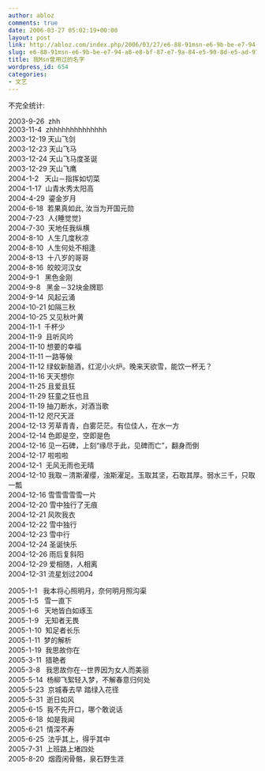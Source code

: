 ```yaml
---
author: abloz
comments: true
date: 2006-03-27 05:02:19+00:00
layout: post
link: http://abloz.com/index.php/2006/03/27/e6-88-91msn-e6-9b-be-e7-94-a8-e8-bf-87-e7-9a-84-e5-90-8d-e5-ad-97/
slug: e6-88-91msn-e6-9b-be-e7-94-a8-e8-bf-87-e7-9a-84-e5-90-8d-e5-ad-97
title: 我Msn曾用过的名字
wordpress_id: 654
categories:
- 文艺
---
```


不完全统计:




2003-9-26  zhh  
2003-11-4  zhhhhhhhhhhhhhh  
2003-12-19 天山飞剑  
2003-12-23 天山飞马  
2003-12-24 天山飞马度圣诞   
2003-12-29 天山飞鹰  
2004-1-2   天山－指挥如切菜  
2004-1-17  山青水秀太阳高  
2004-4-29  鎏金岁月  
2004-6-18  若果真如此, 汝当为开国元勋  
2004-7-23  人{睡觉觉}  
2004-7-30  天地任我纵横  
2004-8-10  人生几度秋凉  
2004-8-10  人生何处不相逢  
2004-8-13  十八岁的哥哥  
2004-8-16  皎皎河汉女  
2004-9-1   黑色金刚  
2004-9-8   黑金－32块金牌耶   
2004-9-14  风起云涌  
2004-10-21 如隔三秋  
2004-10-25 又见秋叶黄  
2004-11-1  千杯少  
2004-11-9  且听风吟  
2004-11-10 想要的幸福  
2004-11-11 一路等候   
2004-11-12 绿蚁新醅酒，红泥小火炉。晚来天欲雪，能饮一杯无？    
2004-11-16 天天想你  
2004-11-25 且爱且狂  
2004-11-29 狂童之狂也且  
2004-11-19 抽刀断水，对酒当歌  
2004-11-12 咫尺天涯   
2004-12-13 芳草青青，白雾茫茫。有位佳人，在水一方  
2004-12-14 色即是空，空即是色  
2004-12-16 见一石碑，上刻“缘尽于此，见碑而亡”，翻身而倒   
2004-12-17 啦啦啦   
2004-12-1  无风无雨也无晴  
2004-12-10 我取－清斯濯缨，浊斯濯足。玉取其坚，石取其厚。弱水三千，只取一瓢  
2004-12-16 雪雪雪雪雪一片  
2004-12-20 雪中独行了无痕  
2004-12-21 风吹我衣  
2004-12-22 雪中独行   
2004-12-23 雪中行  
2004-12-24 圣诞快乐  
2004-12-26 雨后复斜阳  
2004-12-29 爱相随，人相离   
2004-12-31 流星划过2004




2005-1-1   我本将心照明月，奈何明月照沟渠  
2005-1-5   雪一直下   
2005-1-6   天地皆白如琢玉  
2005-1-9   无知者无畏  
2005-1-10  知足者长乐  
2005-1-11  梦的解析  
2005-1-19  我思故你在  
2005-3-11  猎艳者   
2005-3-8   我思故你在--世界因为女人而美丽     
2005-5-14  杨柳飞絮轻入梦，不解春意归何处   
2005-5-23  京城春去早 踏绿入花径  
2005-5-31  逝日如风   
2005-6-15  我不先开口，哪个敢说话   
2005-6-18  如是我闻    
2005-6-21  情深不寿  
2005-6-25  法乎其上，得乎其中    
2005-7-31  上班路上堵四处   
2005-8-20  烟霞闲骨骼，泉石野生涯
